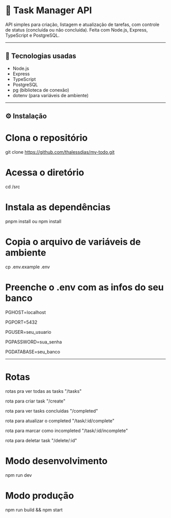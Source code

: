 # 📝 Task Manager API

API simples para criação, listagem e atualização de tarefas, com controle de status (concluída ou não concluída). Feita com Node.js, Express, TypeScript e PostgreSQL.

---

## 🚀 Tecnologias usadas

- Node.js
- Express
- TypeScript
- PostgreSQL
- pg (biblioteca de conexão)
- dotenv (para variáveis de ambiente)

---

## ⚙️ Instalação

# Clona o repositório

git clone https://github.com/thalessdias/my-todo.git

# Acessa o diretório

cd /src

# Instala as dependências

pnpm install ou npm install

# Copia o arquivo de variáveis de ambiente

cp .env.example .env

# Preenche o .env com as infos do seu banco

PGHOST=localhost

PGPORT=5432

PGUSER=seu_usuario

PGPASSWORD=sua_senha

PGDATABASE=seu_banco

---

# Rotas

rotas pra ver todas as tasks
"/tasks"

rota para criar task
"/create"

rota para ver tasks concluidas
"/completed"

rota para atualizar o completed
"/task/:id/complete"

rota para marcar como incompleted
"/task/:id/incomplete"

rota para deletar task
"/delete/:id"

# Modo desenvolvimento

npm run dev

# Modo produção

npm run build && npm start
